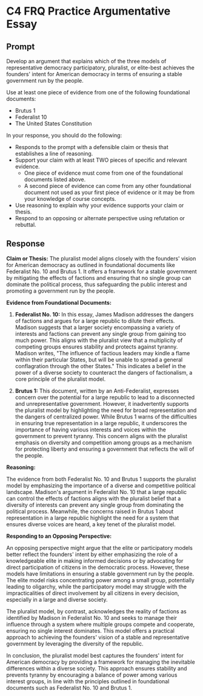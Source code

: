 # C4 FRQ Practice Argumentative Essay

## Prompt

Develop an argument that explains which of the three models of representative democracy participatory, pluralist, or elite-best achieves the founders' intent for American democracy in terms of ensuring a stable government run by the people.

Use at least one piece of evidence from one of the following foundational documents:

- Brutus 1
- Federalist 10
- The United States Constitution

In your response, you should do the following:

- Responds to the prompt with a defensible claim or thesis that establishes a line of reasoning.
- Support your claim with at least TWO pieces of specific and relevant evidence.
    - One piece of evidence must come from one of the foundational documents listed above. 
    - A second piece of evidence can come from any other foundational document not used as your first piece of evidence or it may be from your knowledge of course concepts.
- Use reasoning to explain why your evidence supports your claim or thesis. 
- Respond to an opposing or alternate perspective using refutation or rebuttal.

## Response

**Claim or Thesis:** The pluralist model aligns closely with the founders' vision for American democracy as outlined in foundational documents like Federalist No. 10 and Brutus 1. It offers a framework for a stable government by mitigating the effects of factions and ensuring that no single group can dominate the political process, thus safeguarding the public interest and promoting a government run by the people.

**Evidence from Foundational Documents:**

1. **Federalist No. 10:** In this essay, James Madison addresses the dangers of factions and argues for a large republic to dilute their effects. Madison suggests that a larger society encompassing a variety of interests and factions can prevent any single group from gaining too much power. This aligns with the pluralist view that a multiplicity of competing groups ensures stability and protects against tyranny. Madison writes, "The influence of factious leaders may kindle a flame within their particular States, but will be unable to spread a general conflagration through the other States." This indicates a belief in the power of a diverse society to counteract the dangers of factionalism, a core principle of the pluralist model.

2. **Brutus 1:** This document, written by an Anti-Federalist, expresses concern over the potential for a large republic to lead to a disconnected and unrepresentative government. However, it inadvertently supports the pluralist model by highlighting the need for broad representation and the dangers of centralized power. While Brutus 1 warns of the difficulties in ensuring true representation in a large republic, it underscores the importance of having various interests and voices within the government to prevent tyranny. This concern aligns with the pluralist emphasis on diversity and competition among groups as a mechanism for protecting liberty and ensuring a government that reflects the will of the people.

**Reasoning:**

The evidence from both Federalist No. 10 and Brutus 1 supports the pluralist model by emphasizing the importance of a diverse and competitive political landscape. Madison's argument in Federalist No. 10 that a large republic can control the effects of factions aligns with the pluralist belief that a diversity of interests can prevent any single group from dominating the political process. Meanwhile, the concerns raised in Brutus 1 about representation in a large republic highlight the need for a system that ensures diverse voices are heard, a key tenet of the pluralist model.

**Responding to an Opposing Perspective:**

An opposing perspective might argue that the elite or participatory models better reflect the founders' intent by either emphasizing the role of a knowledgeable elite in making informed decisions or by advocating for direct participation of citizens in the democratic process. However, these models have limitations in ensuring a stable government run by the people. The elite model risks concentrating power among a small group, potentially leading to oligarchy, while the participatory model may struggle with the impracticalities of direct involvement by all citizens in every decision, especially in a large and diverse society.

The pluralist model, by contrast, acknowledges the reality of factions as identified by Madison in Federalist No. 10 and seeks to manage their influence through a system where multiple groups compete and cooperate, ensuring no single interest dominates. This model offers a practical approach to achieving the founders' vision of a stable and representative government by leveraging the diversity of the republic.

In conclusion, the pluralist model best captures the founders' intent for American democracy by providing a framework for managing the inevitable differences within a diverse society. This approach ensures stability and prevents tyranny by encouraging a balance of power among various interest groups, in line with the principles outlined in foundational documents such as Federalist No. 10 and Brutus 1.